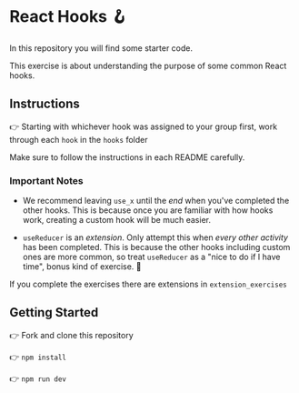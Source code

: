 # React Hooks 🪝

In this repository you will find some starter code.

This exercise is about understanding the purpose of some common React hooks.

## Instructions

👉 Starting with whichever hook was assigned to your group first, work through each `hook` in the `hooks` folder

Make sure to follow the instructions in each README carefully.

### Important Notes 

- We recommend leaving `use_x` until the _end_ when you've completed the other hooks. This is because once you are familiar with how hooks work, creating a custom hook will be much easier.

- `useReducer` is an _extension_. Only attempt this when _every other activity_ has been completed. This is because the other hooks including custom ones are more common, so treat `useReducer` as a "nice to do if I have time", bonus kind of exercise. 🙂

If you complete the exercises there are extensions in `extension_exercises`

## Getting Started

👉 Fork and clone this repository

👉 `npm install`

👉 `npm run dev`
